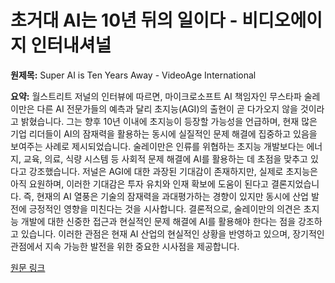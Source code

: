# 초거대 AI는 10년 뒤의 일이다 - 비디오에이지 인터내셔널

**원제목:** Super AI is Ten Years Away - VideoAge International

**요약:** 월스트리트 저널의 인터뷰에 따르면, 마이크로소프트 AI 책임자인 무스타파 술레이만은 다른 AI 전문가들의 예측과 달리 초지능(AGI)의 출현이 곧 다가오지 않을 것이라고 밝혔습니다.  그는 향후 10년 이내에 초지능이 등장할 가능성을 언급하며,  현재 많은 기업 리더들이 AI의 잠재력을 활용하는 동시에 실질적인 문제 해결에 집중하고 있음을 보여주는 사례로 제시되었습니다.  술레이만은 인류를 위협하는 초지능 개발보다는 에너지, 교육, 의료, 식량 시스템 등 사회적 문제 해결에 AI를 활용하는 데 초점을 맞추고 있다고 강조했습니다.  저널은 AGI에 대한 과장된 기대감이 존재하지만, 실제로 초지능은 아직 요원하며, 이러한 기대감은 투자 유치와 인재 확보에 도움이 된다고 결론지었습니다.  즉,  현재의 AI 열풍은  기술의 잠재력을 과대평가하는 경향이 있지만 동시에 산업 발전에 긍정적인 영향을 미친다는 것을 시사합니다.  결론적으로,  술레이만의 의견은  초지능 개발에 대한 신중한 접근과  현실적인 문제 해결에 AI를 활용해야 한다는 점을 강조하고 있습니다.  이러한 관점은 현재 AI 산업의 현실적인 상황을 반영하고 있으며, 장기적인 관점에서 지속 가능한 발전을 위한 중요한 시사점을 제공합니다.

[원문 링크](https://www.videoageinternational.net/2025/07/21/news/super-ai-is-10-years-away/)
